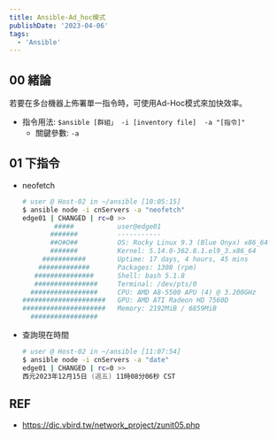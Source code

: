 ```yaml
---
title: Ansible-Ad_hoc模式
publishDate: '2023-04-06'
tags: 
  - 'Ansible'
---
```


## 00 緒論
若要在多台機器上佈署單一指令時，可使用Ad-Hoc模式來加快效率。

- 指令用法: `$ansible [群組」 -i [inventory file]  -a "[指令]"`
  * 關鍵參數: `-a`

## 01 下指令
- neofetch
    ```zsh
    # user @ Host-02 in ~/ansible [10:05:15]
    $ ansible node -i cnServers -a "neofetch"
    edge01 | CHANGED | rc=0 >>
            #####           user@edge01 
           #######          ----------- 
           ##O#O##          OS: Rocky Linux 9.3 (Blue Onyx) x86_64 
           #######          Kernel: 5.14.0-362.8.1.el9_3.x86_64 
         ###########        Uptime: 17 days, 4 hours, 45 mins 
        #############       Packages: 1308 (rpm) 
       ###############      Shell: bash 5.1.8 
       ################     Terminal: /dev/pts/0 
      #################     CPU: AMD A8-5500 APU (4) @ 3.200GHz 
    #####################   GPU: AMD ATI Radeon HD 7560D 
    #####################   Memory: 2192MiB / 6859MiB 
      #################
    ```
- 查詢現在時間
    ```zsh
    # user @ Host-02 in ~/ansible [11:07:54] 
    $ ansible node -i cnServers -a "date"              
    edge01 | CHANGED | rc=0 >>
    西元2023年12月15日 (週五) 11時08分06秒 CST
    ```

## REF
- https://dic.vbird.tw/network_project/zunit05.php